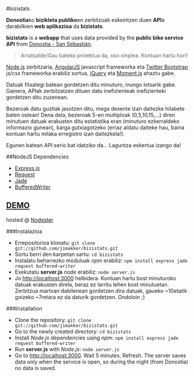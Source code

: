 #bizistats

**Donostia**ko **bizikleta publiko**en zerbitzuak eskeintzen duen **API**a darabilkien **web aplikazioa** da **bizistats**.

**bizistats** is a **webapp** that uses data provided by the **public bike service** **API** from [Donostia - San Sebastián](http://en.wikipedia.org/wiki/San_Sebasti%C3%A1n).

> Arratsalde/Gau bateko proiektua da, oso xinplea. Kontuan hartu hori!  

[Node.js](http://nodejs.org/) zerbitzaria, [AngularJS](http://www.angularjs.org/) javascript frameworka eta [Twitter Bootstrap](http://twitter.github.com/bootstrap/) js/css frameworka erabiliz sortua, [jQuery](http://jquery.org) eta [Moment.js](http://momentjs.com/) ahaztu gabe. 

Datuak fitxategi batean gordetzen ditu minuturo, inungo lotsarik gabe. Gainera, APIak zerbitzatzen dituen datu inefizienteak inefizienteki gordetzen ditu zuzenean.

Bezeroak datu guztiak jasotzen ditu, mega dexente izan daitezke hilabete baten ostean! Dena dela, bezeroak 5-en multiploak (0,5,10,15,...) diren minutuen datuak erakusten ditu estatistika eran (minuturo ezkerraldeko informazio gunean), karga gutxiagotzeko (erraz aldatu daiteke hau, baina kontuan hartu milaka erregistro izan daitezkela!).

Egunen batean API serio bat idatziko da... Laguntza eskertua izango da!

##NodeJS Dependencies


* [Express.js](http://expressjs.com/)
* [Request](https://github.com/mikeal/request)
* [Jade](http://jade-lang.com/)
* [BufferedWriter](https://github.com/Gagle/Node-BufferedWriter)

[DEMO](http://bizistats.nodester.com)
----
hosted @ [Nodester](http://nodester.com)


###Instalazioa

* Errepositorioa klonatu: ``git clone git://github.com/jimakker/bizistats.git``
* Sortu berri den karpetan sartu: ``cd bizistats``
* Instalatu beharrezko moduluak *npm* erabiliz: ``npm install express jade request buffered-writer``
* Exekutatu **server.js** *node* erabiliz: ``node server.js``
* Jo [http://localhost:3000](http://localhost:3000) helbidera. Kontuan hartu bost minuturoko datuak erakusten direla, beraz ez larritu lehen bost minutuetan. Zerbitzua martxan dabilenean gordetzen dira datuak, gaueko ~10etatik goizeko ~7retara ez da daturik gordetzen. Ondoloin ;)

###Installation

* Clone the repository: ``git clone git://github.com/jimakker/bizistats.git``
* Go to the newly created directory: ``cd bizistats``
* Install *Node.js* dependencies using *npm*: ``npm install express jade request buffered-writer``
* Run **server.js** with *Node.js*: ``node server.js``
* Go to [http://localhost:3000](http://localhost:3000). Wait 5 minutes. Refresh. The server saves data only when the service is open, so during the night (from Donostia) no data is saved.